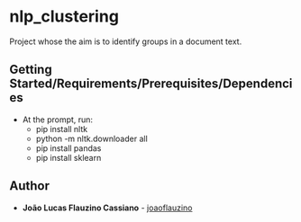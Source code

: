 # nlp_clustering

Project whose the aim is to identify groups in a document text.

## Getting Started/Requirements/Prerequisites/Dependencies

- At the prompt, run:
    - pip install nltk
    - python -m nltk.downloader all
    - pip install pandas
    - pip install sklearn

## Author

* **João Lucas Flauzino Cassiano** - [joaoflauzino](https://github.com/joaoflauzino)
